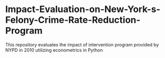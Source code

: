 # Impact-Evaluation-on-New-York-s-Felony-Crime-Rate-Reduction-Program
This repository evaluates the impact of intervention program provided by NYPD in 2010 utilizing econometrics in Python
